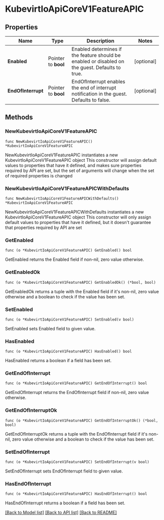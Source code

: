 # KubevirtIoApiCoreV1FeatureAPIC

## Properties

Name | Type | Description | Notes
------------ | ------------- | ------------- | -------------
**Enabled** | Pointer to **bool** | Enabled determines if the feature should be enabled or disabled on the guest. Defaults to true. | [optional] 
**EndOfInterrupt** | Pointer to **bool** | EndOfInterrupt enables the end of interrupt notification in the guest. Defaults to false. | [optional] 

## Methods

### NewKubevirtIoApiCoreV1FeatureAPIC

`func NewKubevirtIoApiCoreV1FeatureAPIC() *KubevirtIoApiCoreV1FeatureAPIC`

NewKubevirtIoApiCoreV1FeatureAPIC instantiates a new KubevirtIoApiCoreV1FeatureAPIC object
This constructor will assign default values to properties that have it defined,
and makes sure properties required by API are set, but the set of arguments
will change when the set of required properties is changed

### NewKubevirtIoApiCoreV1FeatureAPICWithDefaults

`func NewKubevirtIoApiCoreV1FeatureAPICWithDefaults() *KubevirtIoApiCoreV1FeatureAPIC`

NewKubevirtIoApiCoreV1FeatureAPICWithDefaults instantiates a new KubevirtIoApiCoreV1FeatureAPIC object
This constructor will only assign default values to properties that have it defined,
but it doesn't guarantee that properties required by API are set

### GetEnabled

`func (o *KubevirtIoApiCoreV1FeatureAPIC) GetEnabled() bool`

GetEnabled returns the Enabled field if non-nil, zero value otherwise.

### GetEnabledOk

`func (o *KubevirtIoApiCoreV1FeatureAPIC) GetEnabledOk() (*bool, bool)`

GetEnabledOk returns a tuple with the Enabled field if it's non-nil, zero value otherwise
and a boolean to check if the value has been set.

### SetEnabled

`func (o *KubevirtIoApiCoreV1FeatureAPIC) SetEnabled(v bool)`

SetEnabled sets Enabled field to given value.

### HasEnabled

`func (o *KubevirtIoApiCoreV1FeatureAPIC) HasEnabled() bool`

HasEnabled returns a boolean if a field has been set.

### GetEndOfInterrupt

`func (o *KubevirtIoApiCoreV1FeatureAPIC) GetEndOfInterrupt() bool`

GetEndOfInterrupt returns the EndOfInterrupt field if non-nil, zero value otherwise.

### GetEndOfInterruptOk

`func (o *KubevirtIoApiCoreV1FeatureAPIC) GetEndOfInterruptOk() (*bool, bool)`

GetEndOfInterruptOk returns a tuple with the EndOfInterrupt field if it's non-nil, zero value otherwise
and a boolean to check if the value has been set.

### SetEndOfInterrupt

`func (o *KubevirtIoApiCoreV1FeatureAPIC) SetEndOfInterrupt(v bool)`

SetEndOfInterrupt sets EndOfInterrupt field to given value.

### HasEndOfInterrupt

`func (o *KubevirtIoApiCoreV1FeatureAPIC) HasEndOfInterrupt() bool`

HasEndOfInterrupt returns a boolean if a field has been set.


[[Back to Model list]](../README.md#documentation-for-models) [[Back to API list]](../README.md#documentation-for-api-endpoints) [[Back to README]](../README.md)



